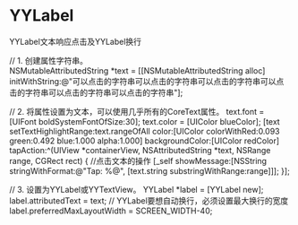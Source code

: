 # YYLabel
YYLabel文本响应点击及YYLabel换行

// 1. 创建属性字符串。      
NSMutableAttributedString *text = [[NSMutableAttributedString alloc] initWithString:@"可以点击的字符串可以点击的字符串可以点击的字符串可以点击的字符串可以点击的字符串可以点击的字符串"];
    
// 2. 将属性设置为文本，可以使用几乎所有的CoreText属性。
text.font = [UIFont boldSystemFontOfSize:30];
text.color = [UIColor blueColor];
[text setTextHighlightRange:text.rangeOfAll
                     color:[UIColor colorWithRed:0.093 green:0.492 blue:1.000 alpha:1.000]
           backgroundColor:[UIColor redColor]
                 tapAction:^(UIView *containerView, NSAttributedString *text, NSRange range, CGRect rect) {
                     //点击文本的操作
                     [_self showMessage:[NSString stringWithFormat:@"Tap: %@", [text.string substringWithRange:range]]];
                 }];
    
// 3. 设置为YYLabel或YYTextView。
YYLabel *label = [YYLabel new];
label.attributedText = text;
// YYLabel要想自动换行，必须设置最大换行的宽度
label.preferredMaxLayoutWidth = SCREEN_WIDTH-40;
